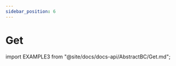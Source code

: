 ```yaml
---
sidebar_position: 6
---
```


# Get

import EXAMPLE3 from "@site/docs/docs-api/AbstractBC/Get.md";

<EXAMPLE3 />
